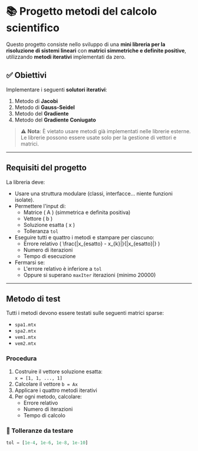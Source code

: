 

# 📚 Progetto metodi del calcolo scientifico

Questo progetto consiste nello sviluppo di una **mini libreria per la risoluzione di sistemi lineari** con **matrici simmetriche e definite positive**, utilizzando **metodi iterativi** implementati da zero.

## ✅ Obiettivi

Implementare i seguenti **solutori iterativi**:
1. Metodo di **Jacobi**
2. Metodo di **Gauss-Seidel**
3. Metodo del **Gradiente**
4. Metodo del **Gradiente Coniugato**

> ⚠️ **Nota**: È vietato usare metodi già implementati nelle librerie esterne. Le librerie possono essere usate solo per la gestione di vettori e matrici.

---

## Requisiti del progetto

La libreria deve:
- Usare una struttura modulare (classi, interfacce... niente funzioni isolate).
- Permettere l'input di:
  - Matrice \( A \) (simmetrica e definita positiva)
  - Vettore \( b \)
  - Soluzione esatta \( x \)
  - Tolleranza `tol`
- Eseguire tutti e quattro i metodi e stampare per ciascuno:
  - Errore relativo \( \frac{\|x_{esatto} - x_{k}\|}{\|x_{esatto}\|} \)
  - Numero di iterazioni
  - Tempo di esecuzione
- Fermarsi se:
  - L'errore relativo è inferiore a `tol`
  - Oppure si superano `maxIter` iterazioni (minimo 20000)

---

## Metodo di test

Tutti i metodi devono essere testati sulle seguenti matrici sparse:

- `spa1.mtx`
- `spa2.mtx`
- `vem1.mtx`
- `vem2.mtx`

### Procedura

1. Costruire il vettore soluzione esatta:  
   `x = [1, 1, ..., 1]`
2. Calcolare il vettore `b = Ax`
3. Applicare i quattro metodi iterativi
4. Per ogni metodo, calcolare:
   - Errore relativo
   - Numero di iterazioni
   - Tempo di calcolo

### 🔁 Tolleranze da testare
```python
tol = [1e-4, 1e-6, 1e-8, 1e-10]
